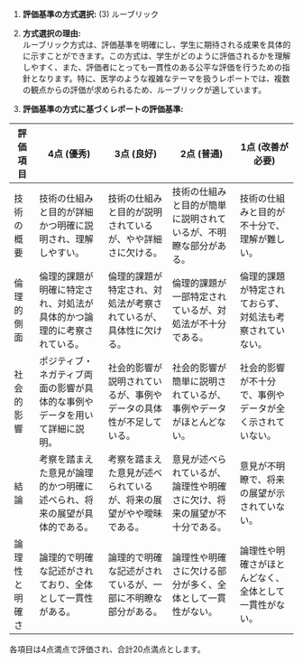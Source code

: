 1. **評価基準の方式選択:** (3) ルーブリック

2. **方式選択の理由:**  
ルーブリック方式は、評価基準を明確にし、学生に期待される成果を具体的に示すことができます。この方式は、学生がどのように評価されるかを理解しやすく、また、評価者にとっても一貫性のある公平な評価を行うための指針となります。特に、医学のような複雑なテーマを扱うレポートでは、複数の観点からの評価が求められるため、ルーブリックが適しています。

3. **評価基準の方式に基づくレポートの評価基準:**

| 評価項目         | 4点 (優秀)                                                                 | 3点 (良好)                                                               | 2点 (普通)                                                               | 1点 (改善が必要)                                                         |
|------------------|----------------------------------------------------------------------------|--------------------------------------------------------------------------|--------------------------------------------------------------------------|---------------------------------------------------------------------------|
| 技術の概要       | 技術の仕組みと目的が詳細かつ明確に説明され、理解しやすい。                 | 技術の仕組みと目的が説明されているが、やや詳細さに欠ける。               | 技術の仕組みと目的が簡単に説明されているが、不明瞭な部分がある。         | 技術の仕組みと目的が不十分で、理解が難しい。                             |
| 倫理的側面       | 倫理的課題が明確に特定され、対処法が具体的かつ論理的に考察されている。     | 倫理的課題が特定され、対処法が考察されているが、具体性に欠ける。         | 倫理的課題が一部特定されているが、対処法が不十分である。                 | 倫理的課題が特定されておらず、対処法も考察されていない。                 |
| 社会的影響       | ポジティブ・ネガティブ両面の影響が具体的な事例やデータを用いて詳細に説明。 | 社会的影響が説明されているが、事例やデータの具体性が不足している。       | 社会的影響が簡単に説明されているが、事例やデータがほとんどない。         | 社会的影響が不十分で、事例やデータが全く示されていない。                 |
| 結論             | 考察を踏まえた意見が論理的かつ明確に述べられ、将来の展望が具体的である。   | 考察を踏まえた意見が述べられているが、将来の展望がやや曖昧である。       | 意見が述べられているが、論理性や明確さに欠け、将来の展望が不十分である。 | 意見が不明瞭で、将来の展望が示されていない。                             |
| 論理性と明確さ   | 論理的で明確な記述がされており、全体として一貫性がある。                   | 論理的で明確な記述がされているが、一部に不明瞭な部分がある。             | 論理性や明確さに欠ける部分が多く、全体として一貫性がない。               | 論理性や明確さがほとんどなく、全体として一貫性がない。                   |

各項目は4点満点で評価され、合計20点満点とします。